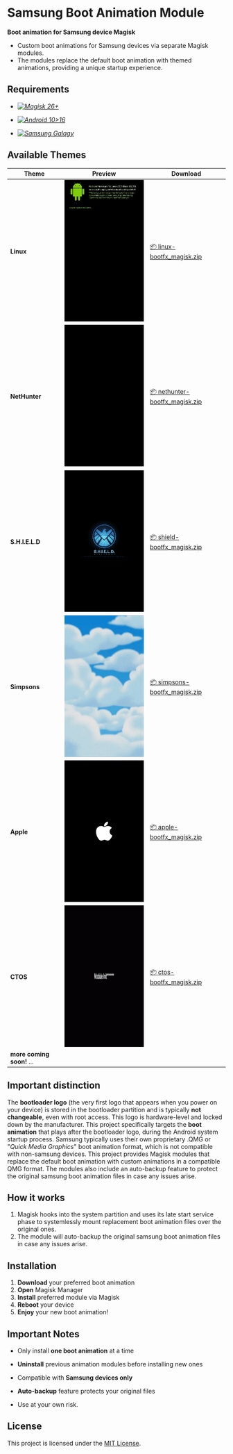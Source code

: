 # Samsung Boot Animation Module

**Boot animation for Samsung device Magisk**

- Custom boot animations for Samsung devices via separate Magisk modules. 
- The modules replace the default boot animation with themed animations, providing a unique startup experience.

## Requirements  
- *[![Magisk 26+](https://img.shields.io/badge/Magisk%2026%2B-black?style=flat&&logo=magisk&logoColor=lightgreen)](https://github.com/topjohnwu/Magisk)*

- *[![Android 10>16](https://img.shields.io/badge/Android%2010%3E16-black?style=flat&logo=android&logoColor=green)](https://www.android.com)*      

- *[![Samsung Galagy](https://img.shields.io/badge/Samsung%20Galaxy%20s20>25-black?style=flat&logo=samsung&logoColor=white)](https://samsung.com)*


## Available Themes  

| Theme | Preview | Download |
|-------|---------|----------|
| **Linux** | ![Linux Preview](examples/linux-bootfx.gif) | [📦 linux-bootfx_magisk.zip](https://github.com/John0n1/on1-bootfx/releases/tag/v1.5.2/linux-bootfx_magisk.zip) |
| **NetHunter** | ![NetHunter Preview](examples/nethunter-bootfx.gif) | [📦 nethunter-bootfx_magisk.zip](https://github.com/John0n1/on1-bootfx/releases/tag/v1.5.2/nethunter-bootfx_magisk.zip) |
| **S.H.I.E.L.D** | ![Shield Preview](examples/shield-bootfx.gif) | [📦 shield-bootfx_magisk.zip](https://github.com/John0n1/on1-bootfx/releases/tag/v1.5.2/shield-bootfx_magisk.zip) |
| **Simpsons** | ![Simpsons Preview](examples/simpsons-bootfx.gif) | [📦 simpsons-bootfx_magisk.zip](https://github.com/John0n1/on1-bootfx/releases/tag/v1.5.2/simpsons-bootfx_magisk.zip) |
| **Apple** | ![Apple Preview](examples/apple-bootfx.png) | [📦 apple-bootfx_magisk.zip](https://github.com/John0n1/on1-bootfx/releases/tag/v1.5.2/apple-bootfx_magisk.zip) |
| **CTOS** | ![CTOS Preview](examples/ctos-bootfx.gif) | [📦 ctos-bootfx_magisk.zip](https://github.com/John0n1/on1-bootfx/releases/tag/v1.5.2/ctos-bootfx_magisk.zip) |
| **more coming soon!** ...| | | |

## **Important distinction**
The **bootloader logo** (the very first logo that appears when you power on your device) is stored in the bootloader partition and is typically **not changeable**, even with root access. This logo is hardware-level and locked down by the manufacturer.
This project specifically targets the **boot animation** that plays after the bootloader logo, during the Android system startup process.
Samsung typically uses their own proprietary .QMG or "*Quick Media Graphics*" boot animation format, which is not compatible with non-samsung devices. 
This project provides Magisk modules that replace the default boot animation with custom animations in a compatible QMG format. 
The modules also include an auto-backup feature to protect  the original samsung boot animation files in case any issues arise.

## How it works

1. Magisk hooks into the system partition and uses its late start service phase to systemlessly mount replacement boot animation files over the original ones.
2. The module will auto-backup the original samsung boot animation files in case any issues arise.

## Installation

1. **Download** your preferred boot animation
2. **Open** Magisk Manager
3. **Install** preferred module via Magisk
4. **Reboot** your device
5. **Enjoy** your new boot animation!

##  Important Notes

- Only install **one boot animation** at a time
- **Uninstall** previous animation modules before installing new ones
- Compatible with **Samsung devices only**
- **Auto-backup** feature protects your original files

- Use at your own risk.

## License

This project is licensed under the [MIT License](LICENSE).
